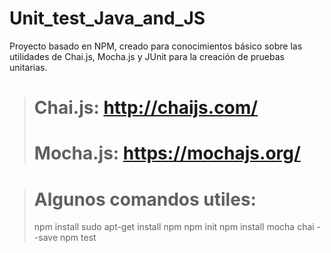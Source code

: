 # Unit_test_Java_and_JS

Proyecto basado en NPM, creado para conocimientos básico sobre las utilidades de Chai.js, Mocha.js y JUnit para la creación de pruebas unitarias.

> # Chai.js: http://chaijs.com/
> # Mocha.js: https://mochajs.org/

> # Algunos comandos utiles:
> npm install
> sudo apt-get install npm
> npm init
> npm install mocha chai --save
> npm test
